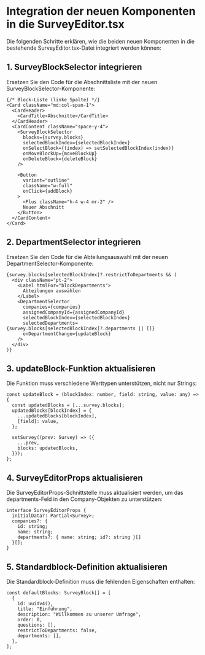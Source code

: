# Integration der neuen Komponenten in die SurveyEditor.tsx

Die folgenden Schritte erklären, wie die beiden neuen Komponenten in die bestehende SurveyEditor.tsx-Datei integriert werden können:

## 1. SurveyBlockSelector integrieren

Ersetzen Sie den Code für die Abschnittsliste mit der neuen SurveyBlockSelector-Komponente:

```tsx
{/* Block-Liste (linke Spalte) */}
<Card className="md:col-span-1">
  <CardHeader>
    <CardTitle>Abschnitte</CardTitle>
  </CardHeader>
  <CardContent className="space-y-4">
    <SurveyBlockSelector
      blocks={survey.blocks}
      selectedBlockIndex={selectedBlockIndex}
      onSelectBlock={(index) => setSelectedBlockIndex(index)}
      onMoveBlockUp={moveBlockUp}
      onDeleteBlock={deleteBlock}
    />
    
    <Button 
      variant="outline" 
      className="w-full" 
      onClick={addBlock}
    >
      <Plus className="h-4 w-4 mr-2" />
      Neuer Abschnitt
    </Button>
  </CardContent>
</Card>
```

## 2. DepartmentSelector integrieren

Ersetzen Sie den Code für die Abteilungsauswahl mit der neuen DepartmentSelector-Komponente:

```tsx
{survey.blocks[selectedBlockIndex]?.restrictToDepartments && (
  <div className="pt-2">
    <Label htmlFor="blockDepartments">
      Abteilungen auswählen
    </Label>
    <DepartmentSelector
      companies={companies}
      assignedCompanyId={assignedCompanyId}
      selectedBlockIndex={selectedBlockIndex}
      selectedDepartments={survey.blocks[selectedBlockIndex]?.departments || []}
      onDepartmentChange={updateBlock}
    />
  </div>
)}
```

## 3. updateBlock-Funktion aktualisieren

Die Funktion muss verschiedene Werttypen unterstützen, nicht nur Strings:

```tsx
const updateBlock = (blockIndex: number, field: string, value: any) => {
  const updatedBlocks = [...survey.blocks];
  updatedBlocks[blockIndex] = {
    ...updatedBlocks[blockIndex],
    [field]: value,
  };

  setSurvey((prev: Survey) => ({
    ...prev,
    blocks: updatedBlocks,
  }));
};
```

## 4. SurveyEditorProps aktualisieren

Die SurveyEditorProps-Schnittstelle muss aktualisiert werden, um das departments-Feld in den Company-Objekten zu unterstützen:

```tsx
interface SurveyEditorProps {
  initialData?: Partial<Survey>;
  companies?: { 
    id: string; 
    name: string; 
    departments?: { name: string; id?: string }[] 
  }[];
}
```

## 5. Standardblock-Definition aktualisieren

Die Standardblock-Definition muss die fehlenden Eigenschaften enthalten:

```tsx
const defaultBlocks: SurveyBlock[] = [
  {
    id: uuidv4(),
    title: "Einführung",
    description: "Willkommen zu unserer Umfrage",
    order: 0,
    questions: [],
    restrictToDepartments: false,
    departments: [],
  },
];
```
